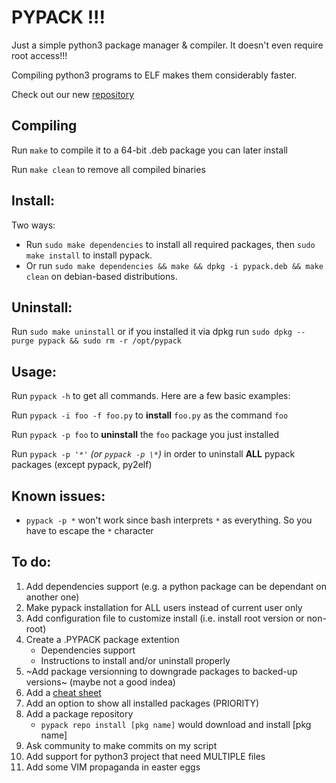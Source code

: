 # PYPACK !!!
Just a simple python3 package manager & compiler. It doesn't even require root access!!!

Compiling python3 programs to ELF makes them considerably faster.

Check out our new [repository](https://github.com/toto112358/pypack-repo)


Compiling
---------
Run `make` to compile it to a 64-bit .deb package you can later install

Run `make clean` to remove all compiled binaries

Install:
--------
Two ways:
- Run `sudo make dependencies` to install all required packages, then `sudo make install` to install pypack.
- Or run `sudo make dependencies && make && dpkg -i pypack.deb && make clean` on debian-based distributions.

Uninstall:
---------
Run `sudo make uninstall` or if you installed it via dpkg run `sudo dpkg --purge pypack && sudo rm -r /opt/pypack`

Usage:
------
Run `pypack -h` to get all commands. Here are a few basic examples:

Run `pypack -i foo -f foo.py` to **install** `foo.py` as the command `foo`

Run `pypack -p foo` to **uninstall** the `foo` package you just installed

Run `pypack -p '*'` *(or `pypack -p \*`)* in order to uninstall **ALL** pypack packages (except pypack, py2elf)

Known issues:
------------
- `pypack -p *` won't work since bash interprets `*` as everything. So you have to escape the `*` character

To do:
------
1. Add dependencies support (e.g. a python package can be dependant on another one)
3. Make pypack installation for ALL users instead of current user only
4. Add configuration file to customize install (i.e. install root version or non-root)
5. Create a .PYPACK package extention
    - Dependencies support
    - Instructions to install and/or uninstall properly
6. ~Add package versionning to downgrade packages to backed-up versions~ (maybe not a good indea)
8. Add a [cheat sheet](cheat_sheet.md)
9. Add an option to show all installed packages (PRIORITY)
10. Add a package repository
    - `pypack repo install [pkg name]` would download and install [pkg name]
12. Ask community to make commits on my script
13. Add support for python3 project that need MULTIPLE files
14. Add some VIM propaganda in easter eggs




